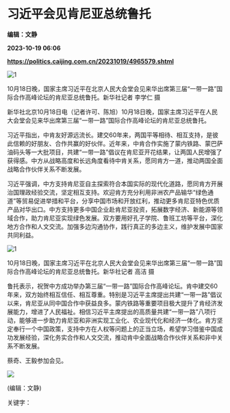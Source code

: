 # 习近平会见肯尼亚总统鲁托
**编辑：文静**

**2023-10-19 06:06**

**https://politics.caijing.com.cn/20231019/4965579.shtml**

![1](https://img3.caijing.com.cn/2023/1019/1697693168374.jpg)

10月18日晚，国家主席习近平在北京人民大会堂会见来华出席第三届“一带一路”国际合作高峰论坛的肯尼亚总统鲁托。新华社记者 李学仁 摄

新华社北京10月18日电（记者许可、陈旭）10月18日晚，国家主席习近平在人民大会堂会见来华出席第三届“一带一路”国际合作高峰论坛的肯尼亚总统鲁托。

习近平指出，中肯友好源远流长。建交60年来，两国平等相待、相互支持，是彼此信赖的好朋友、合作共赢的好伙伴。近年来，中肯合作实施了蒙内铁路、蒙巴萨油码头等一大批项目，共建“一带一路”倡议在肯尼亚开花结果，让两国人民增强了获得感。中方从战略高度和长远角度看待中肯关系，愿同肯方一道，推动两国全面战略合作伙伴关系不断发展。

习近平强调，中方支持肯尼亚自主探索符合本国实际的现代化道路，愿同肯方开展治国理政经验交流，坚定相互支持。欢迎肯方充分利用非洲农产品输华“绿色通道”等贸易促进举措和平台，分享中国市场和开放红利，推动更多肯尼亚特色优质产品对华出口。中方支持更多中国企业赴肯尼亚投资，拓展数字经济、新能源等领域合作，助力肯尼亚实现绿色发展。双方要用好孔子学院、鲁班工坊等平台，深化地方合作和人文交流。加强多边沟通协作，践行真正的多边主义，维护发展中国家共同利益。

![1](https://tx2.cdn.caijing.com.cn/2023/1019/1697693135215.jpg)

10月18日晚，国家主席习近平在北京人民大会堂会见来华出席第三届“一带一路”国际合作高峰论坛的肯尼亚总统鲁托。新华社记者 高洁 摄

鲁托表示，祝贺中方成功举办第三届“一带一路”国际合作高峰论坛。肯中建交60年来，双方始终相互信任、相互尊重。特别是习近平主席提出共建“一带一路”倡议以来，肯尼亚从同中国合作中获益良多。蒙内铁路等重要项目极大提升了肯经济发展能力，增进了人民福祉。相信习近平主席提出的高质量共建“一带一路”八项行动，能够进一步助力肯尼亚和非洲实现工业化、农业现代化和经济一体化。肯方坚定奉行一个中国政策，支持中方在人权等问题上的正当立场，希望学习借鉴中国成功发展经验，深化务实合作和人文交流，推动肯中全面战略合作伙伴关系和非中关系不断发展。

蔡奇、王毅参加会见。

![](https://tx1.cdn.caijing.com.cn/2014-03-27/114048455.jpg)

(编辑：文静)

关键字：